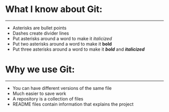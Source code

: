 # What I know about Git:
---

* Asterisks are bullet points
* Dashes create divider lines
* Put asterisks around a word to make it *italicized*
* Put two asterisks around a word to make it **bold**
* Put three asterisks around a word to make it ***bold*** and ***italicized***


# Why we use Git:
---

* You can have different versions of the same file
* Much easier to save work
* A repository is a collection of files 
* README files contain information that explains the project
